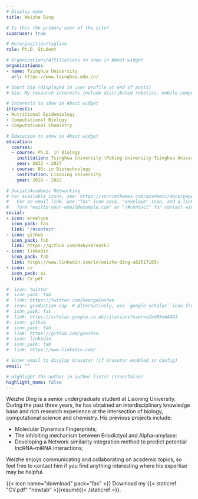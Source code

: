 ```yaml
---
# Display name
title: Weizhe Ding

# Is this the primary user of the site?
superuser: true

# Role/position/tagline
role: Ph.D. Student

# Organizations/Affiliations to show in About widget
organizations:
- name: Tsinghua University
  url: https://www.tsinghua.edu.cn/

# Short bio (displayed in user profile at end of posts)
# bio: My research interests include distributed robotics, mobile computing and programmable matter.

# Interests to show in About widget
interests:
- Nutritional Epidemiology
- Computational Biology
- Computational Chemistry

# Education to show in About widget
education:
  courses:
  - course: Ph.D. in Biology
    institution: Tsinghua University (Peking University-Tsinghua University-NIBS Joint Program, PTN)
    year: 2022 ~ 2027
  - course: BSc in Biotechnology
    institution: Liaoning University
    year: 2018 ~ 2022

# Social/Academic Networking
# For available icons, see: https://sourcethemes.com/academic/docs/page-builder/#icons
#   For an email link, use "fas" icon pack, "envelope" icon, and a link in the
#   form "mailto:your-email@example.com" or "/#contact" for contact widget.
social:
- icon: envelope
  icon_pack: fas
  link: '/#contact'
- icon: github
  icon_pack: fab
  link: https://github.com/BabysBreathJ
- icon: linkedin
  icon_pack: fab
  link: https://www.linkedin.com/in/weizhe-ding-a82517165/
- icon: cv
  icon_pack: ai
  link: CV.pdf

#- icon: twitter
#  icon_pack: fab
#  link: https://twitter.com/GeorgeCushen
#- icon: graduation-cap  # Alternatively, use `google-scholar` icon from `ai` icon pack
#  icon_pack: fas
#  link: https://scholar.google.co.uk/citations?user=sIwtMXoAAAAJ
#- icon: github
#  icon_pack: fab
#  link: https://github.com/gcushen
#- icon: linkedin
#  icon_pack: fab
#  link: https://www.linkedin.com/

# Enter email to display Gravatar (if Gravatar enabled in Config)
email: ""

# Highlight the author in author lists? (true/false)
highlight_name: false
---
```


Weizhe Ding is a senior undergraduate student at Liaoning University. During the past three years, he has obtained an interdisciplinary knowledge base and rich research experience at the intersection of biology, computational science and chemistry. His previous projects include:

- Molecular Dynamics Fingerprints;
- The inhibiting mechanism between Eriodictyol and Alpha-amylase;
- Developing a Network similarity integration method to predict potential lncRNA-miRNA interactions;

Weizhe enjoys communicating and collaborating on academic topics, so feel free to contact him if you find anything interesting where his expertise may be helpful.

{{< icon name="download" pack="fas" >}} Download my {{< staticref "CV.pdf" "newtab" >}}resumé{{< /staticref >}}.
